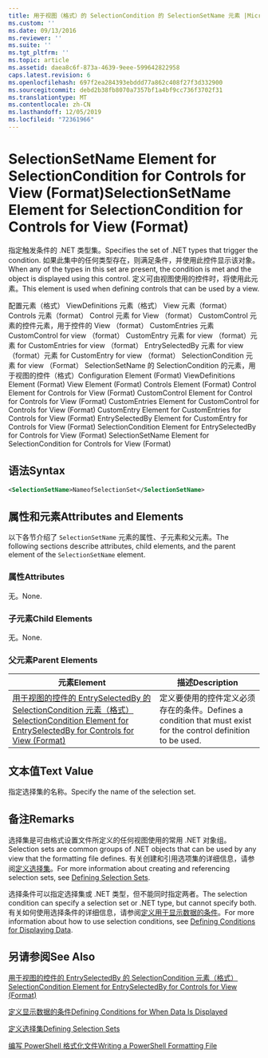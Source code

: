 ```yaml
---
title: 用于视图（格式）的 SelectionCondition 的 SelectionSetName 元素 |Microsoft Docs
ms.custom: ''
ms.date: 09/13/2016
ms.reviewer: ''
ms.suite: ''
ms.tgt_pltfrm: ''
ms.topic: article
ms.assetid: daea8c6f-873a-4639-9eee-599642822958
caps.latest.revision: 6
ms.openlocfilehash: 697f2ea284393ebddd77a862c408f27f3d332900
ms.sourcegitcommit: debd2b38fb8070a7357bf1a4bf9cc736f3702f31
ms.translationtype: MT
ms.contentlocale: zh-CN
ms.lasthandoff: 12/05/2019
ms.locfileid: "72361966"
---
```

# <a name="selectionsetname-element-for-selectioncondition-for-controls-for-view-format"></a><span data-ttu-id="09e2c-102">SelectionSetName Element for SelectionCondition for Controls for View (Format)</span><span class="sxs-lookup"><span data-stu-id="09e2c-102">SelectionSetName Element for SelectionCondition for Controls for View (Format)</span></span>

<span data-ttu-id="09e2c-103">指定触发条件的 .NET 类型集。</span><span class="sxs-lookup"><span data-stu-id="09e2c-103">Specifies the set of .NET types that trigger the condition.</span></span> <span data-ttu-id="09e2c-104">如果此集中的任何类型存在，则满足条件，并使用此控件显示该对象。</span><span class="sxs-lookup"><span data-stu-id="09e2c-104">When any of the types in this set are present, the condition is met and the object is displayed using this control.</span></span> <span data-ttu-id="09e2c-105">定义可由视图使用的控件时，将使用此元素。</span><span class="sxs-lookup"><span data-stu-id="09e2c-105">This element is used when defining controls that can be used by a view.</span></span>

<span data-ttu-id="09e2c-106">配置元素（格式） ViewDefinitions 元素（格式） View 元素（format） Controls 元素（format） Control 元素 for View （format） CustomControl 元素的控件元素，用于控件的 View （format） CustomEntries 元素CustomControl for view （format） CustomEntry 元素 for view （format）元素 for CustomEntries for view （format） EntrySelectedBy 元素 for view （format）元素 for CustomEntry for view （format） SelectionCondition 元素 for view （Format） SelectionSetName 的 SelectionCondition 的元素，用于视图的控件（格式）</span><span class="sxs-lookup"><span data-stu-id="09e2c-106">Configuration Element (Format) ViewDefinitions Element (Format) View Element (Format) Controls Element (Format) Control Element for Controls for View (Format) CustomControl Element for Control for Controls for View (Format) CustomEntries Element for CustomControl for Controls for View (Format) CustomEntry Element for CustomEntries for Controls for View (Format) EntrySelectedBy Element for CustomEntry for Controls for View (Format) SelectionCondition Element for EntrySelectedBy for Controls for View (Format) SelectionSetName Element for SelectionCondition for Controls for View (Format)</span></span>

## <a name="syntax"></a><span data-ttu-id="09e2c-107">语法</span><span class="sxs-lookup"><span data-stu-id="09e2c-107">Syntax</span></span>

```xml
<SelectionSetName>NameofSelectionSet</SelectionSetName>
```

## <a name="attributes-and-elements"></a><span data-ttu-id="09e2c-108">属性和元素</span><span class="sxs-lookup"><span data-stu-id="09e2c-108">Attributes and Elements</span></span>

<span data-ttu-id="09e2c-109">以下各节介绍了 `SelectionSetName` 元素的属性、子元素和父元素。</span><span class="sxs-lookup"><span data-stu-id="09e2c-109">The following sections describe attributes, child elements, and the parent element of the `SelectionSetName` element.</span></span>

### <a name="attributes"></a><span data-ttu-id="09e2c-110">属性</span><span class="sxs-lookup"><span data-stu-id="09e2c-110">Attributes</span></span>

<span data-ttu-id="09e2c-111">无。</span><span class="sxs-lookup"><span data-stu-id="09e2c-111">None.</span></span>

### <a name="child-elements"></a><span data-ttu-id="09e2c-112">子元素</span><span class="sxs-lookup"><span data-stu-id="09e2c-112">Child Elements</span></span>

<span data-ttu-id="09e2c-113">无。</span><span class="sxs-lookup"><span data-stu-id="09e2c-113">None.</span></span>

### <a name="parent-elements"></a><span data-ttu-id="09e2c-114">父元素</span><span class="sxs-lookup"><span data-stu-id="09e2c-114">Parent Elements</span></span>

|<span data-ttu-id="09e2c-115">元素</span><span class="sxs-lookup"><span data-stu-id="09e2c-115">Element</span></span>|<span data-ttu-id="09e2c-116">描述</span><span class="sxs-lookup"><span data-stu-id="09e2c-116">Description</span></span>|
|-------------|-----------------|
|[<span data-ttu-id="09e2c-117">用于视图的控件的 EntrySelectedBy 的 SelectionCondition 元素（格式）</span><span class="sxs-lookup"><span data-stu-id="09e2c-117">SelectionCondition Element for EntrySelectedBy for Controls for View (Format)</span></span>](./selectioncondition-element-for-entryselectedby-for-controls-for-view-format.md)|<span data-ttu-id="09e2c-118">定义要使用的控件定义必须存在的条件。</span><span class="sxs-lookup"><span data-stu-id="09e2c-118">Defines a condition that must exist for the control definition to be used.</span></span>|

## <a name="text-value"></a><span data-ttu-id="09e2c-119">文本值</span><span class="sxs-lookup"><span data-stu-id="09e2c-119">Text Value</span></span>

<span data-ttu-id="09e2c-120">指定选择集的名称。</span><span class="sxs-lookup"><span data-stu-id="09e2c-120">Specify the name of the selection set.</span></span>

## <a name="remarks"></a><span data-ttu-id="09e2c-121">备注</span><span class="sxs-lookup"><span data-stu-id="09e2c-121">Remarks</span></span>

<span data-ttu-id="09e2c-122">选择集是可由格式设置文件所定义的任何视图使用的常用 .NET 对象组。</span><span class="sxs-lookup"><span data-stu-id="09e2c-122">Selection sets are common groups of .NET objects that can be used by any view that the formatting file defines.</span></span> <span data-ttu-id="09e2c-123">有关创建和引用选项集的详细信息，请参阅[定义选择集](./defining-selection-sets.md)。</span><span class="sxs-lookup"><span data-stu-id="09e2c-123">For more information about creating and referencing selection sets, see [Defining Selection Sets](./defining-selection-sets.md).</span></span>

<span data-ttu-id="09e2c-124">选择条件可以指定选择集或 .NET 类型，但不能同时指定两者。</span><span class="sxs-lookup"><span data-stu-id="09e2c-124">The selection condition can specify a selection set or .NET type, but cannot specify both.</span></span> <span data-ttu-id="09e2c-125">有关如何使用选择条件的详细信息，请参阅[定义用于显示数据的条件](./defining-conditions-for-displaying-data.md)。</span><span class="sxs-lookup"><span data-stu-id="09e2c-125">For more information about how to use selection conditions, see [Defining Conditions for Displaying Data](./defining-conditions-for-displaying-data.md).</span></span>

## <a name="see-also"></a><span data-ttu-id="09e2c-126">另请参阅</span><span class="sxs-lookup"><span data-stu-id="09e2c-126">See Also</span></span>

[<span data-ttu-id="09e2c-127">用于视图的控件的 EntrySelectedBy 的 SelectionCondition 元素（格式）</span><span class="sxs-lookup"><span data-stu-id="09e2c-127">SelectionCondition Element for EntrySelectedBy for Controls for View (Format)</span></span>](./selectioncondition-element-for-entryselectedby-for-controls-for-view-format.md)

[<span data-ttu-id="09e2c-128">定义显示数据的条件</span><span class="sxs-lookup"><span data-stu-id="09e2c-128">Defining Conditions for When Data Is Displayed</span></span>](./defining-conditions-for-displaying-data.md)

[<span data-ttu-id="09e2c-129">定义选择集</span><span class="sxs-lookup"><span data-stu-id="09e2c-129">Defining Selection Sets</span></span>](./defining-selection-sets.md)

[<span data-ttu-id="09e2c-130">编写 PowerShell 格式化文件</span><span class="sxs-lookup"><span data-stu-id="09e2c-130">Writing a PowerShell Formatting File</span></span>](./writing-a-powershell-formatting-file.md)

